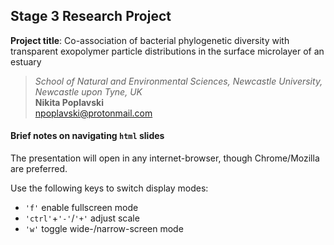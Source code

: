 ## Stage 3 Research Project

**Project title**: Co-association of bacterial phylogenetic diversity with transparent exopolymer particle distributions in the surface microlayer of an estuary  

>*School of Natural and Environmental Sciences, Newcastle University, Newcastle upon Tyne, UK*  
>**Nikita Poplavski**  
><npoplavski@protonmail.com>  


#### Brief notes on navigating ``html`` slides

The presentation will open in any internet-browser, though Chrome/Mozilla are preferred.

Use the following keys to switch display modes:
* ``'f'`` enable fullscreen mode
* ``'ctrl'``+``'-'``/``'+'`` adjust scale
* ``'w'`` toggle wide-/narrow-screen mode

